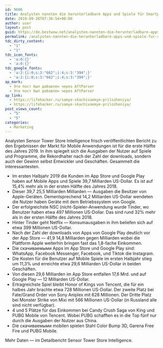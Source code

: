 ```yaml
---
id: 9606
title: Analysten nannten die herunterladbare Apps und Spiele für Smartphones
date: 2019-09-28T07:36:54+00:00
author: user
layout: post
guid: https://de.bestwow.net/analysten-nannten-die-herunterladbare-apps-und-spiele-fur-smartphones/
permalink: /analysten-nannten-die-herunterladbare-apps-und-spiele-fur-smartphones/
tdc_dirty_content:
  - "1"
  - "1"
tdc_icon_fonts:
  - 'a:0:{}'
  - 'a:0:{}'
tdc_google_fonts:
  - 'a:2:{i:0;s:3:"662";i:4;s:3:"394";}'
  - 'a:2:{i:0;s:3:"662";i:4;s:3:"394";}'
ap_mark:
  - Это пост был добавлен через AftParser
  - Это пост был добавлен через AftParser
ap_link:
  - https://lifehacker.ru/samye-skachivaemye-prilozheniya/
  - https://lifehacker.ru/samye-skachivaemye-prilozheniya/
post_views_count:
  - "5"
  - "5"
categories:
  - Marketing
---
```

Analysten Sensor Tower Store Intelligence frisch veröffentlichten Bericht zu den Ergebnissen der Markt für Mobile Anwendungen ist für die erste Hälfte des Jahres 2019. In ihm spiegelt sich die Ausgaben der Nutzer auf Spiele und Programme, die Rekordhalter nach der Zahl der downloads, sondern auch der Gewinn selbst Entwickler und Geschäften. Gesammelt die interessantesten.

  * Im ersten Halbjahr 2019 die Kunden im App Store und Google Play haben auf Mobile Apps und Spiele 39,7 Milliarden US-Dollar. Es ist auf 15,4% mehr als in der ersten Hälfte des Jahres 2018.
  * Dieser 39,7 25,5 Milliarden Milliarden — Ausgaben die Besitzer von Apple-Geräten. Dementsprechend 14,2 Milliarden US-Dollar wendeten die Nutzer haben Geräte mit dem Betriebssystem von Google.
  * Der erfolgreichste NSC (nicht-Spieler-Anwendung wurde Tinder, wo Benutzer haben etwa 497 Millionen US-Dollar. Das sind rund 32% mehr als in der ersten Hälfte des Jahres 2018.
  * Hinter Tinder geht Netflix — Konsumausgaben in ihm beliefen sich auf etwa 399 Millionen US-Dollar.
  * Nach der Zahl der downloads von Apps von Google Play deutlich vor der App Store — 41,9 14,8 Milliarden gegen Milliarden wobei die Plattform Apple weiterhin bringen fast das 1,8-fache Einkommen.
  * Die скачиваемыми Apps im App Store und Google Play sind: WhatsApp, Facebook Messenger, Facebook, und Tiktok die Instagram.
  * Die Kosten für die Benutzer auf Mobile Spiele im ersten Halbjahr stieg um 11,3% und erreichte etwa 29,6 Milliarden US-Dollar in beiden Geschäften.
  * Von diesen 29,6 Milliarden im App Store entfallen 17,6 Mrd. und auf Google Play — 12 Milliarden US-Dollar.
  * Ertragreichste Spiel bleibt Honor of Kings von Tencent, die für ein halbes Jahr brachte etwa 728 Millionen US-Dollar. Der zweite Platz bei Fate/Grand Order von Sony Aniplex mit 628 Millionen. Der Dritte Platz bei Monster Strike von Mixi mit 566 Millionen US-Dollar (in Russland alle sind nicht verfügbar).
  * 4 und 5 Plätze für das Einkommen bei Candy Crush Saga von King und PUBG Mobile von Tencent. Wobei PUBG schafften es in die Top fünf nur durch die Ausgaben der Nutzer aus China.
  * Die скачиваемыми mobilen spielen Stahl Color Bump 3D, Garena Free Fire und PUBG Mobile.

Mehr Daten — im Detailbericht Sensor Tower Store Intelligence.